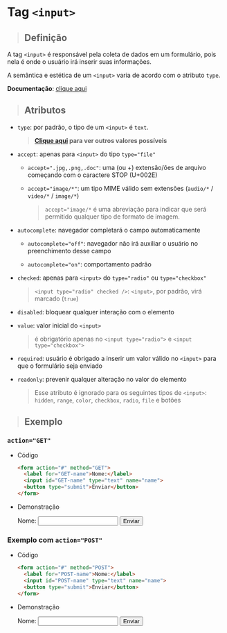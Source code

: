 # Tag `<input>`

> ## **Definição**

A tag `<input>` é responsável pela coleta de dados em um formulário, pois nela é onde o usuário irá inserir suas informações.

A semântica e estética de um `<input>` varia de acordo com o atributo `type`.

**Documentação**: [clique aqui](https://developer.mozilla.org/pt-BR/docs/Web/HTML/Element/input)

> ## **Atributos**

* `type`: por padrão, o tipo de um `<input>` é `text`.

  > **[Clique aqui](https://developer.mozilla.org/pt-BR/docs/Web/HTML/Element/input) para ver outros valores possíveis**
 
* `accept`: apenas para `<input>` do tipo `type="file"`

  * `accept=".jpg,.png,.doc"`: uma (ou +) extensão/ões de arquivo começando com o caractere STOP (U+002E)

  * `accept="image/*"`: um tipo MIME válido sem extensões (`audio/*` / `video/*` / `image/*`)

    > `accept="image/*` é uma abreviação para indicar que será permitido qualquer tipo de formato de imagem.

* `autocomplete`: navegador completará o campo automaticamente

  * `autocomplete="off"`: navegador não irá auxiliar o usuário no preenchimento desse campo

  * `autocomplete="on"`: comportamento padrão

* `checked`: apenas para `<input>` do `type="radio"` ou `type="checkbox"`

  > `<input type="radio" checked />`: `<input>`, por padrão, virá marcado (`true`)

* `disabled`: bloquear qualquer interação com o elemento

* `value`: valor inicial do `<input>` 

  > é obrigatório apenas no `<input type="radio">` e `<input type="checkbox">`
   
* `required`: usuário é obrigado a inserir um valor válido no `<input>` para que o formulário seja enviado

* `readonly`: prevenir qualquer alteração no valor do elemento

  > Esse atributo é ignorado para os seguintes tipos de `<input>`: `hidden`, `range`, `color`, `checkbox`, `radio`, `file` e botões

> ## Exemplo

### **`action="GET"`**

* Código
  
  ```html
  <form action="#" method="GET">
    <label for="GET-name">Nome:</label>
    <input id="GET-name" type="text" name="name">
    <button type="submit">Enviar</button>
  </form>
  ```

* Demonstração

  <form action="#" method="GET">
    <label for="GET-name">Nome:</label>
    <input id="GET-name" type="text" name="name">
    <button type="submit">Enviar</button>
  </form>
  
### Exemplo com `action="POST"`

* Código
  
  ```html
  <form action="#" method="POST">
    <label for="POST-name">Nome:</label>
    <input id="POST-name" type="text" name="name">
    <button type="submit">Enviar</button>
  </form>
  ```

* Demonstração

  <form action="#" method="POST">
    <label for="POST-name">Nome:</label>
    <input id="POST-name" type="text" name="name">
    <button type="submit">Enviar</button>
  </form>